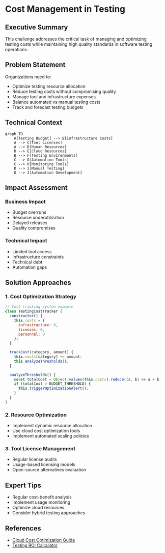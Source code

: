 # Cost Management in Testing

<ChallengeDifficulty :rating="3" />
<TimeEstimate time="Ongoing" />

## Executive Summary
This challenge addresses the critical task of managing and optimizing testing costs while maintaining high quality standards in software testing operations.

## Problem Statement
Organizations need to:
- Optimize testing resource allocation
- Reduce testing costs without compromising quality
- Manage tool and infrastructure expenses
- Balance automated vs manual testing costs
- Track and forecast testing budgets

## Technical Context
```mermaid
graph TD
    A[Testing Budget] --> B[Infrastructure Costs]
    A --> C[Tool Licenses]
    A --> D[Human Resources]
    B --> E[Cloud Resources]
    B --> F[Testing Environments]
    C --> G[Automation Tools]
    C --> H[Monitoring Tools]
    D --> I[Manual Testing]
    D --> J[Automation Development]
```

## Impact Assessment
### Business Impact
- Budget overruns
- Resource underutilization
- Delayed releases
- Quality compromises

### Technical Impact
- Limited tool access
- Infrastructure constraints
- Technical debt
- Automation gaps

## Solution Approaches

### 1. Cost Optimization Strategy
```javascript
// Cost tracking system example
class TestingCostTracker {
  constructor() {
    this.costs = {
      infrastructure: 0,
      licenses: 0,
      personnel: 0
    };
  }

  trackCost(category, amount) {
    this.costs[category] += amount;
    this.analyzeThresholds();
  }

  analyzeThresholds() {
    const totalCost = Object.values(this.costs).reduce((a, b) => a + b, 0);
    if (totalCost > BUDGET_THRESHOLD) {
      this.triggerOptimizationAlert();
    }
  }
}
```

### 2. Resource Optimization
- Implement dynamic resource allocation
- Use cloud cost optimization tools
- Implement automated scaling policies

### 3. Tool License Management
- Regular license audits
- Usage-based licensing models
- Open-source alternatives evaluation

## Expert Tips
- Regular cost-benefit analysis
- Implement usage monitoring
- Optimize cloud resources
- Consider hybrid testing approaches

## References
- [Cloud Cost Optimization Guide](https://example.com/cloud-cost)
- [Testing ROI Calculator](https://example.com/testing-roi)